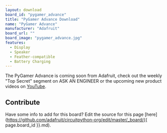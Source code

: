 ```yaml
---
layout: download
board_id: "pygamer_advance"
title: "PyGamer Advance Download"
name: "PyGamer Advance"
manufacturer: "Adafruit"
board_url: ""
board_image: "pygamer_advance.jpg"
features:
  - Display
  - Speaker
  - Feather-compatible
  - Battery Charging
---
```


The PyGamer Advance is coming soon from Adafruit, check out the weekly "Top Secret" segment on ASK AN ENGINEER or the upcoming new product videos on [YouTube](https://www.youtube.com/adafruit).

## Contribute

Have some info to add for this board? Edit the source for this page [here](https://github.com/adafruit/circuitpython-org/edit/master/_board/{{ page.board_id }}.md).
